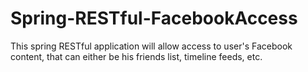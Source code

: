 # Spring-RESTful-FacebookAccess
This spring RESTful application will allow access to user's Facebook content, that can either be his friends list, timeline feeds, etc.
